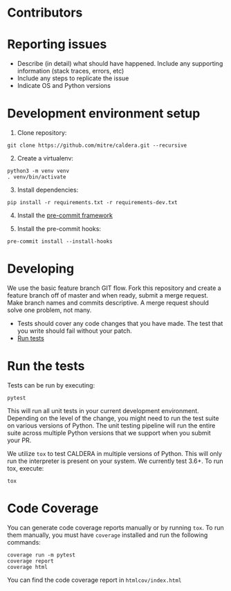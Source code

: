 # Contributors

# Reporting issues
* Describe (in detail) what should have happened. Include any supporting information (stack traces, errors, etc)
* Include any steps to replicate the issue
* Indicate OS and Python versions

# Development environment setup
1. Clone repository:
```
git clone https://github.com/mitre/caldera.git --recursive
```

2. Create a virtualenv:
```
python3 -m venv venv
. venv/bin/activate
```

3. Install dependencies:
```
pip install -r requirements.txt -r requirements-dev.txt
```

4. Install the [pre-commit framework](https://pre-commit.com/#install)

5. Install the pre-commit hooks:
```
pre-commit install --install-hooks
```

# Developing
We use the basic feature branch GIT flow. Fork this repository and create a feature branch off of master and when ready, submit a merge request. Make branch names and commits descriptive. A merge request should solve one problem, not many.

* Tests should cover any code changes that you have made. The test that you write should fail without your patch.
* [Run tests](#run-the-tests)

# Run the tests
Tests can be run by executing:
```
pytest
```
This will run all unit tests in your current development environment. Depending on the level of the change, you might need to run the test suite on various versions of Python. The unit testing pipeline will run the entire suite across multiple Python versions that we support when you submit your PR.

We utilize `tox` to test CALDERA in multiple versions of Python. This will only run the interpreter is present on your system. We currently test 3.6+. To run tox, execute:
```
tox
```

# Code Coverage
You can generate code coverage reports manually or by running `tox`. To run them manually, you must have `coverage` installed and run the following commands:
```
coverage run -m pytest
coverage report
coverage html
```
You can find the code coverage report in `htmlcov/index.html`